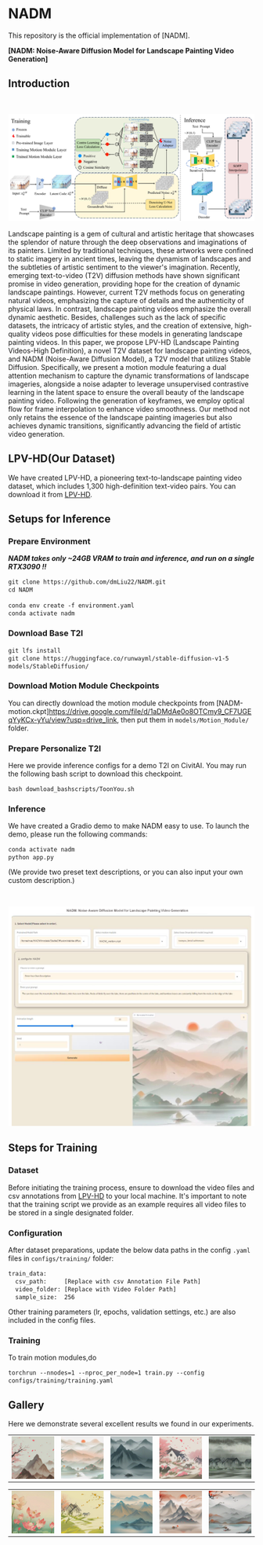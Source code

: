 # NADM

This repository is the official implementation of [NADM].

**[NADM: Noise-Aware Diffusion Model for Landscape Painting Video Generation]**


## Introduction

<br><img src="__assets__/figs/1.jpg" style="width: 50em; margin-top: 1em">

Landscape painting is a gem of cultural and artistic heritage that showcases the splendor of nature through the deep observations and imaginations of its painters. Limited by traditional techniques, these artworks were confined to static imagery in ancient times, leaving the dynamism of landscapes and the subtleties of artistic sentiment to the viewer's imagination. Recently, emerging text-to-video (T2V) diffusion methods have shown significant promise in video generation, providing hope for the creation of dynamic landscape paintings. However, current T2V methods focus on generating natural videos, emphasizing the capture of details and the authenticity of physical laws. In contrast, landscape painting videos emphasize the overall dynamic aesthetic. Besides, challenges such as the lack of specific datasets, the intricacy of artistic styles, and the creation of extensive, high-quality videos pose difficulties for these models in generating landscape painting videos. In this paper, we propose LPV-HD (Landscape Painting Videos-High Definition), a novel T2V dataset for landscape painting videos, and NADM (Noise-Aware Diffusion Model), a T2V model that utilizes Stable Diffusion. Specifically, we present a motion module featuring a dual attention mechanism to capture the dynamic transformations of landscape imageries, alongside a noise adapter to leverage unsupervised contrastive learning in the latent space to ensure the overall beauty of the landscape painting video. Following the generation of keyframes, we employ optical flow for frame interpolation to enhance video smoothness. Our method not only retains the essence of the landscape painting imageries but also achieves dynamic transitions, significantly advancing the field of artistic video generation.

## LPV-HD(Our Dataset)

We have created LPV-HD, a pioneering text-to-landscape painting video dataset, which includes 1,300 high-definition text-video pairs. You can download it from [LPV-HD](https://drive.google.com/drive/folders/1uw_rPz5zbCpGO1yBQ4X-IubVB_jXEHwP?usp=drive_link).

## Setups for Inference

### Prepare Environment

***NADM takes only ~24GB VRAM to train and inference, and run on a single RTX3090 !!***

```
git clone https://github.com/dmLiu22/NADM.git
cd NADM

conda env create -f environment.yaml
conda activate nadm
```

### Download Base T2I
```
git lfs install
git clone https://huggingface.co/runwayml/stable-diffusion-v1-5 models/StableDiffusion/

```
### Download Motion Module Checkpoints
You can directly download the motion module checkpoints from [NADM-motion.ckpt]https://drive.google.com/file/d/1aDMdAe0o8OTCmy9_CF7UGEqYyKCx-yYu/view?usp=drive_link, then put them in `models/Motion_Module/` folder.

### Prepare Personalize T2I
Here we provide inference configs for a demo T2I on CivitAI. 
You may run the following bash script to download this checkpoint.

```
bash download_bashscripts/ToonYou.sh
```

### Inference
We have created a Gradio demo to make NADM easy to use. To launch the demo, please run the following commands:
```
conda activate nadm
python app.py
```
(We provide two preset text descriptions, or you can also input your own custom description.)

<br><img src="__assets__/figs/gradio.png" style="width: 50em; margin-top: 1em">
## Steps for Training

### Dataset
Before initiating the training process, ensure to download the video files and csv annotations from [LPV-HD](https://drive.google.com/drive/folders/1uw_rPz5zbCpGO1yBQ4X-IubVB_jXEHwP?usp=drive_link) to your local machine. It's important to note that the training script we provide as an example requires all video files to be stored in a single designated folder.

### Configuration
After dataset preparations, update the below data paths in the config `.yaml` files in `configs/training/` folder:
```
train_data:
  csv_path:     [Replace with csv Annotation File Path]
  video_folder: [Replace with Video Folder Path]
  sample_size:  256
```
Other training parameters (lr, epochs, validation settings, etc.) are also included in the config files.

### Training
To train motion modules,do
```
torchrun --nnodes=1 --nproc_per_node=1 train.py --config configs/training/training.yaml
```


## Gallery
Here we demonstrate several excellent results we found in our experiments.

<table class="center">
    <tr>
    <td><img src="__assets__/animations/1.gif"></td>
    <td><img src="__assets__/animations/2.gif"></td>
    <td><img src="__assets__/animations/3.gif"></td>
    <td><img src="__assets__/animations/4.gif"></td>
    <td><img src="__assets__/animations/5.gif"></td>
    </tr>
</table>
<table class="center">
    <td><img src="__assets__/animations/6.gif"></td>
    <td><img src="__assets__/animations/7.gif"></td>
    <td><img src="__assets__/animations/8.gif"></td>
    <td><img src="__assets__/animations/9.gif"></td>
    <td><img src="__assets__/animations/10.gif"></td>
    </tr>
</table>


